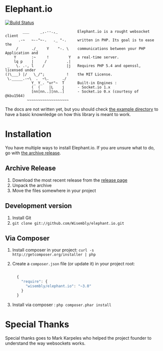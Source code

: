 Elephant.io
===========
[![Build Status](https://travis-ci.org/Wisembly/elephant.io.png?branch=master)](https://travis-ci.org/Wisembly/elephant.io)

```
        ___     _,.--.,_         Elephant.io is a rought websocket client
      .-~   ~--"~-.   ._ "-.     written in PHP. Its goal is to ease the
     /      ./_    Y    "-. \    communications between your PHP Application and
    Y       :~     !         Y   a real-time server.
    lq p    |     /         .|
 _   \. .-, l    /          |j   Requires PHP 5.4 and openssl, licensed under
()\___) |/   \_/";          !    the MIT License.
 \._____.-~\  .  ~\.      ./
            Y_ Y_. "vr"~  T      Built-in Engines :
            (  (    |L    j      - Socket.io 1.x
            [nn[nn..][nn..]      - Socket.io 0.x (courtesy of @kbu1564)
          ~~~~~~~~~~~~~~~~~~~
```

The docs are not written yet, but you should check [the example directory](https://github.com/Wisembly/elephant.io/tree/master/example)
to have a basic knownledge on how this library is meant to work.

Installation
============
You have multiple ways to install Elephant.io. If you are unsure what to do, go with
[the archive release](#archive-release).

Archive Release
---------------
1. Download the most recent release from the [release page](https://github.com/Wisembly/elephant.io/releases)
2. Unpack the archive
3. Move the files somewhere in your project

Development version
-------------------
1. Install Git
2. `git clone git://github.com/Wisembly/elephant.io.git`

Via Composer
------------
1. Install composer in your project: `curl -s http://getcomposer.org/installer | php`
2. Create a `composer.json` file (or update it) in your project root:

    ```javascript

      {
        "require": {
          "wisembly/elephant.io": "~3.0"
        }
      }
    ```

3. Install via composer : `php composer.phar install`

Special Thanks
==============
Special thanks goes to Mark Karpeles who helped the project founder to understand the way websockets works.